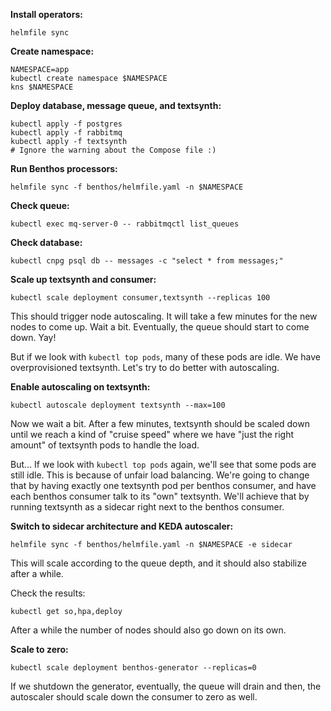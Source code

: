 **Install operators:**

```
helmfile sync
```

**Create namespace:**

```
NAMESPACE=app
kubectl create namespace $NAMESPACE
kns $NAMESPACE
```

**Deploy database, message queue, and textsynth:**

```
kubectl apply -f postgres
kubectl apply -f rabbitmq
kubectl apply -f textsynth
# Ignore the warning about the Compose file :)
```

**Run Benthos processors:**

```
helmfile sync -f benthos/helmfile.yaml -n $NAMESPACE
```

**Check queue:**

```
kubectl exec mq-server-0 -- rabbitmqctl list_queues
```

**Check database:**

```
kubectl cnpg psql db -- messages -c "select * from messages;"
```

**Scale up textsynth and consumer:**

```
kubectl scale deployment consumer,textsynth --replicas 100
```

This should trigger node autoscaling. It will take a few
minutes for the new nodes to come up. Wait a bit. Eventually,
the queue should start to come down. Yay!

But if we look with `kubectl top pods`, many of these pods
are idle. We have overprovisioned textsynth. Let's try to
do better with autoscaling.

**Enable autoscaling on textsynth:**

```
kubectl autoscale deployment textsynth --max=100
```

Now we wait a bit. After a few minutes, textsynth should be
scaled down until we reach a kind of "cruise speed" where we
have "just the right amount" of textsynth pods to handle the
load.

But... If we look with `kubectl top pods` again, we'll see
that some pods are still idle. This is because of unfair load
balancing. We're going to change that by having exactly
one textsynth pod per benthos consumer, and have each benthos
consumer talk to its "own" textsynth. We'll achieve that by
running textsynth as a sidecar right next to the benthos
consumer.

**Switch to sidecar architecture and KEDA autoscaler:**

```
helmfile sync -f benthos/helmfile.yaml -n $NAMESPACE -e sidecar
```

This will scale according to the queue depth, and it should
also stabilize after a while.

Check the results:

```
kubectl get so,hpa,deploy
```

After a while the number of nodes should also go down on its own.

**Scale to zero:**

```
kubectl scale deployment benthos-generator --replicas=0
```

If we shutdown the generator, eventually, the queue will
drain and then, the autoscaler should scale down the consumer
to zero as well.


